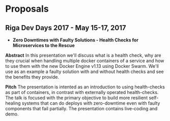 # Proposals

## Riga Dev Days 2017 - May 15-17, 2017

* **Zero Downtimes with Faulty Solutions - Health Checks for Microservices to the Rescue**

**Abstract** In this presentation we'll discuss what is a health check, why are they crucial when handling multiple docker containers of a service and how to use them with the new Docker Engine v1.13 using Docker Swarm. We'll use as an example a faulty solution with and without health checks and see the benefits they provide.

**Pitch** The presentation is intented as an introduction to using health-checks as part of containers, in contrast with externally operated health-checks. The talk is focused with the primary objective to build more resilient self-healing systems that can do deploys with zero-downtime even with faulty components that fail partially. The presentation contains live-coding and demo.
